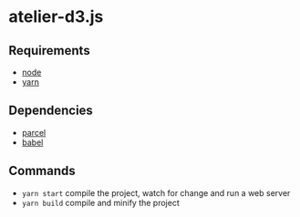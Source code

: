 atelier-d3.js
=============

Requirements
------------

 * [node](https://nodejs.org/en/download/package-manager/)
 * [yarn](https://yarnpkg.com/en/docs/install)

Dependencies
------------

 * [parcel](https://parceljs.org/)
 * [babel](https://babeljs.io/) 

Commands
--------

 * `yarn start` compile the project, watch for change and run a web server
 * `yarn build` compile and minify the project 
